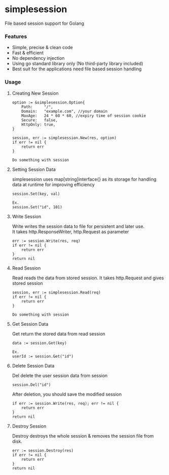 simplesession
=============

File based session support for Golang

### Features

-   Simple, precise & clean code
-   Fast & efficient
-   No dependency injection
-   Using go standard library only (No third-party library included)
-   Best suit for the applications need file based session handling

### Usage

1.  Creating New Session

        option := &simplesession.Option{
            Path:     "/",
            Domain:   "example.com", //your domain
            MaxAge:   24 * 60 * 60, //expiry time of session cookie
            Secure:   false,
            HttpOnly: true,
        }

        session, err := simplesession.New(res, option)
        if err != nil {
            return err
        }

        Do something with session

2.  Setting Session Data
    
    simplesession uses map[string]interface{} as its storage for handling data at runtime
    for improving efficiency

        session.Set(key, val)

        Ex.
        session.Set("id", 101)
        
3.  Write Session

    Write writes the session data to file for persistent and later use.   
    It takes http.ResponseWriter, http.Request as parameter

        err := session.Write(res, req)
        if err != nil {
            return err
        }
        return nil

4.  Read Session
    
    Read reads the data from stored session.
    It takes http.Request and gives stored session
    
        session, err := simplesession.Read(req)
        if err != nil {
            return err
        }
        
        Do something with session

5.  Get Session Data
    
    Get return the stored data from read session

        data := session.Get(key)

        Ex.
        userId := session.Get("id")

6.  Delete Session Data
    
    Del delete the user session data from session

        session.Del("id")

    After deletion, you should save the modified session

        if err := session.Write(res, req); err != nil {
            return err
        }
        return nil

7.  Destroy Session

    Destroy destroys the whole session & removes the session file from disk.

        err := session.Destroy(res)
        if err != nil {
            return err
        }
        return nil
 
